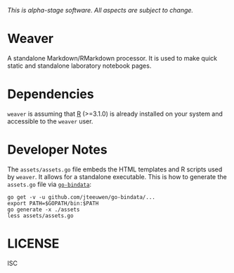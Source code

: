 _This is alpha-stage software. All aspects are subject to change._

# Weaver

A standalone Markdown/RMarkdown processor.  It is used to make quick static and standalone laboratory notebook pages.

# Dependencies

`weaver` is assuming that [R][1] (>=3.1.0) is already installed on your system and accessible to the `weaver` user.

# Developer Notes

The `assets/assets.go` file embeds the HTML templates and R scripts used by `weaver`.  It allows for a standalone executable.  This is how to generate the `assets.go` file via [`go-bindata`][2]:

    go get -v -u github.com/jteeuwen/go-bindata/...
    export PATH=$GOPATH/bin:$PATH
    go generate -x ./assets
    less assets/assets.go

# LICENSE

ISC


[1]:  https://www.r-project.org
[2]:  https://github.com/jteeuwen/go-bindata
